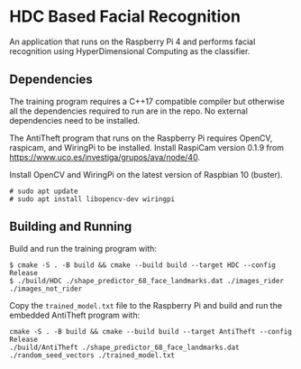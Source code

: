 # HDC Based Facial Recognition

An application that runs on the Raspberry Pi 4 and performs facial recognition using HyperDimensional Computing as the classifier.

## Dependencies

The training program requires a C++17 compatible compiler but otherwise all the dependencies required to run are in the repo. No external dependencies need to be installed.

The AntiTheft program that runs on the Raspberry Pi requires OpenCV, raspicam, and WiringPi to be installed. Install RaspiCam version 0.1.9 from https://www.uco.es/investiga/grupos/ava/node/40. 

Install OpenCV and WiringPi on the latest version of Raspbian 10 (buster).

```
# sudo apt update
# sudo apt install libopencv-dev wiringpi
```

## Building and Running

Build and run the training program with:

```
$ cmake -S . -B build && cmake --build build --target HDC --config Release
$ ./build/HDC ./shape_predictor_68_face_landmarks.dat ./images_rider ./images_not_rider
```

Copy the `trained_model.txt` file to the Raspberry Pi and build and run the embedded AntiTheft program with:

```
cmake -S . -B build && cmake --build build --target AntiTheft --config Release
./build/AntiTheft ./shape_predictor_68_face_landmarks.dat ./random_seed_vectors ./trained_model.txt
```

